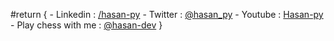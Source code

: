 #return {
    - Linkedin : [/hasan-py](https://www.linkedin.com/in/hasan-py/)
    - Twitter : [@hasan_py](https://twitter.com/https://twitter.com/hasan_py)
    - Youtube : [Hasan-py](https://www.youtube.com/channel/UCti7jZ-kT43b2nRnXRxM2xA)
    - Play chess with me : [@hasan-dev](https://lichess.org/@/hasan-dev)
}
